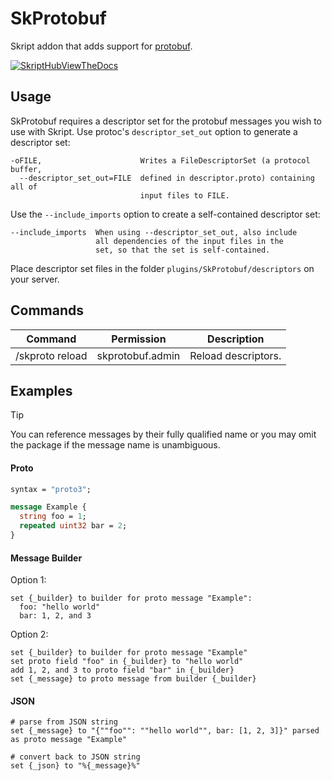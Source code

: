 # SkProtobuf
Skript addon that adds support for [protobuf](https://protobuf.dev/).

[![SkriptHubViewTheDocs](http://skripthub.net/static/addon/ViewTheDocsButton.png)](http://skripthub.net/docs/?addon=SkProtobuf)

## Usage
SkProtobuf requires a descriptor set for the protobuf messages you wish to use with Skript. Use protoc's `descriptor_set_out` option to generate a descriptor set:
```
-oFILE,                      Writes a FileDescriptorSet (a protocol buffer,
  --descriptor_set_out=FILE  defined in descriptor.proto) containing all of
                             input files to FILE.
```
Use the `--include_imports` option to create a self-contained descriptor set:
```
--include_imports  When using --descriptor_set_out, also include
                   all dependencies of the input files in the
                   set, so that the set is self-contained.
```
Place descriptor set files in the folder `plugins/SkProtobuf/descriptors` on your server.

## Commands
| Command         | Permission         | Description         |
|-----------------|--------------------|---------------------|
| /skproto reload | skprotobuf.admin   | Reload descriptors. |

## Examples
> [!TIP]
> You can reference messages by their fully qualified name or you may omit the package if the message name is unambiguous.

#### Proto
```protobuf
syntax = "proto3";

message Example {
  string foo = 1;
  repeated uint32 bar = 2;
}
```
#### Message Builder
Option 1:
```
set {_builder} to builder for proto message "Example":
  foo: "hello world"
  bar: 1, 2, and 3
```
Option 2:
```
set {_builder} to builder for proto message "Example"
set proto field "foo" in {_builder} to "hello world"
add 1, 2, and 3 to proto field "bar" in {_builder}
set {_message} to proto message from builder {_builder}
```
#### JSON
```
# parse from JSON string
set {_message} to "{""foo"": ""hello world"", bar: [1, 2, 3]}" parsed as proto message "Example"

# convert back to JSON string
set {_json} to "%{_message}%"
```
